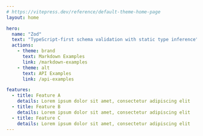 ```yaml
---
# https://vitepress.dev/reference/default-theme-home-page
layout: home

hero:
  name: "Zod"
  text: "TypeScript-first schema validation with static type inference"
  actions:
    - theme: brand
      text: Markdown Examples
      link: /markdown-examples
    - theme: alt
      text: API Examples
      link: /api-examples

features:
  - title: Feature A
    details: Lorem ipsum dolor sit amet, consectetur adipiscing elit
  - title: Feature B
    details: Lorem ipsum dolor sit amet, consectetur adipiscing elit
  - title: Feature C
    details: Lorem ipsum dolor sit amet, consectetur adipiscing elit
---
```


